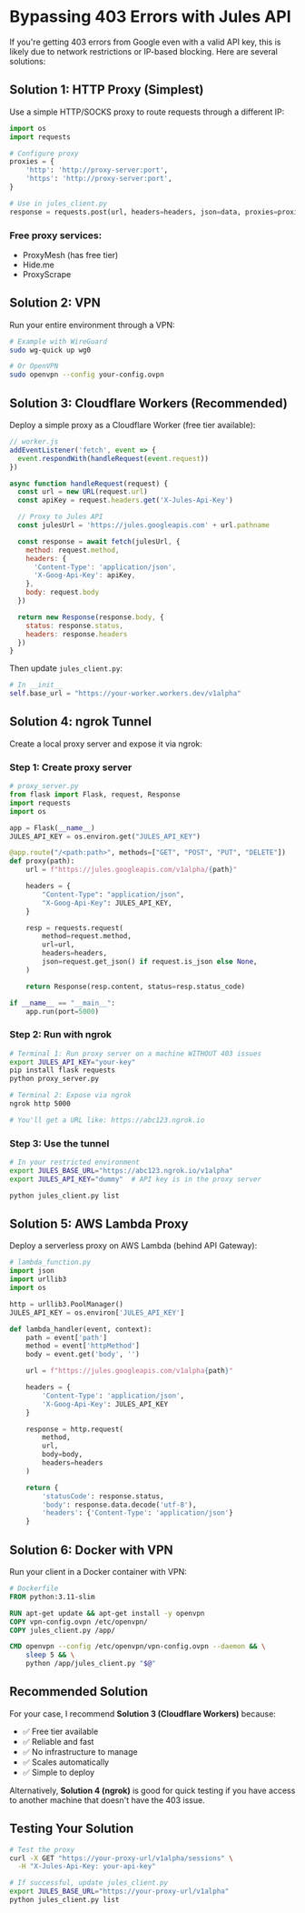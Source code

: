 # Bypassing 403 Errors with Jules API

If you're getting 403 errors from Google even with a valid API key, this is likely due to network restrictions or IP-based blocking. Here are several solutions:

## Solution 1: HTTP Proxy (Simplest)

Use a simple HTTP/SOCKS proxy to route requests through a different IP:

```python
import os
import requests

# Configure proxy
proxies = {
    'http': 'http://proxy-server:port',
    'https': 'http://proxy-server:port',
}

# Use in jules_client.py
response = requests.post(url, headers=headers, json=data, proxies=proxies)
```

### Free proxy services:
- ProxyMesh (has free tier)
- Hide.me
- ProxyScrape

## Solution 2: VPN

Run your entire environment through a VPN:

```bash
# Example with WireGuard
sudo wg-quick up wg0

# Or OpenVPN
sudo openvpn --config your-config.ovpn
```

## Solution 3: Cloudflare Workers (Recommended)

Deploy a simple proxy as a Cloudflare Worker (free tier available):

```javascript
// worker.js
addEventListener('fetch', event => {
  event.respondWith(handleRequest(event.request))
})

async function handleRequest(request) {
  const url = new URL(request.url)
  const apiKey = request.headers.get('X-Jules-Api-Key')

  // Proxy to Jules API
  const julesUrl = 'https://jules.googleapis.com' + url.pathname

  const response = await fetch(julesUrl, {
    method: request.method,
    headers: {
      'Content-Type': 'application/json',
      'X-Goog-Api-Key': apiKey,
    },
    body: request.body
  })

  return new Response(response.body, {
    status: response.status,
    headers: response.headers
  })
}
```

Then update `jules_client.py`:
```python
# In __init__
self.base_url = "https://your-worker.workers.dev/v1alpha"
```

## Solution 4: ngrok Tunnel

Create a local proxy server and expose it via ngrok:

### Step 1: Create proxy server

```python
# proxy_server.py
from flask import Flask, request, Response
import requests
import os

app = Flask(__name__)
JULES_API_KEY = os.environ.get("JULES_API_KEY")

@app.route("/<path:path>", methods=["GET", "POST", "PUT", "DELETE"])
def proxy(path):
    url = f"https://jules.googleapis.com/v1alpha/{path}"

    headers = {
        "Content-Type": "application/json",
        "X-Goog-Api-Key": JULES_API_KEY,
    }

    resp = requests.request(
        method=request.method,
        url=url,
        headers=headers,
        json=request.get_json() if request.is_json else None,
    )

    return Response(resp.content, status=resp.status_code)

if __name__ == "__main__":
    app.run(port=5000)
```

### Step 2: Run with ngrok

```bash
# Terminal 1: Run proxy server on a machine WITHOUT 403 issues
export JULES_API_KEY="your-key"
pip install flask requests
python proxy_server.py

# Terminal 2: Expose via ngrok
ngrok http 5000

# You'll get a URL like: https://abc123.ngrok.io
```

### Step 3: Use the tunnel

```bash
# In your restricted environment
export JULES_BASE_URL="https://abc123.ngrok.io/v1alpha"
export JULES_API_KEY="dummy"  # API key is in the proxy server

python jules_client.py list
```

## Solution 5: AWS Lambda Proxy

Deploy a serverless proxy on AWS Lambda (behind API Gateway):

```python
# lambda_function.py
import json
import urllib3
import os

http = urllib3.PoolManager()
JULES_API_KEY = os.environ['JULES_API_KEY']

def lambda_handler(event, context):
    path = event['path']
    method = event['httpMethod']
    body = event.get('body', '')

    url = f"https://jules.googleapis.com/v1alpha{path}"

    headers = {
        'Content-Type': 'application/json',
        'X-Goog-Api-Key': JULES_API_KEY
    }

    response = http.request(
        method,
        url,
        body=body,
        headers=headers
    )

    return {
        'statusCode': response.status,
        'body': response.data.decode('utf-8'),
        'headers': {'Content-Type': 'application/json'}
    }
```

## Solution 6: Docker with VPN

Run your client in a Docker container with VPN:

```dockerfile
# Dockerfile
FROM python:3.11-slim

RUN apt-get update && apt-get install -y openvpn
COPY vpn-config.ovpn /etc/openvpn/
COPY jules_client.py /app/

CMD openvpn --config /etc/openvpn/vpn-config.ovpn --daemon && \
    sleep 5 && \
    python /app/jules_client.py "$@"
```

## Recommended Solution

For your case, I recommend **Solution 3 (Cloudflare Workers)** because:
- ✅ Free tier available
- ✅ Reliable and fast
- ✅ No infrastructure to manage
- ✅ Scales automatically
- ✅ Simple to deploy

Alternatively, **Solution 4 (ngrok)** is good for quick testing if you have access to another machine that doesn't have the 403 issue.

## Testing Your Solution

```bash
# Test the proxy
curl -X GET "https://your-proxy-url/v1alpha/sessions" \
  -H "X-Jules-Api-Key: your-api-key"

# If successful, update jules_client.py
export JULES_BASE_URL="https://your-proxy-url/v1alpha"
python jules_client.py list
```
